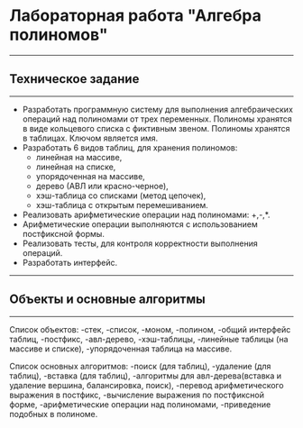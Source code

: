 # Лабораторная работа "Алгебра полиномов"
____
## Техническое задание
____
- Разработать программную систему для выполнения алгебраических операций над полиномами от трех переменных. Полиномы хранятся в виде кольцевого списка с фиктивным звеном. Полиномы хранятся в таблицах. Ключом является имя.
- Разработать 6 видов таблиц, для хранения полиномов:
    - линейная на массиве,
    - линейная на списке,
    - упорядоченная на массиве,
    - дерево (АВЛ или красно-черное),
    - хэш-таблица со списками (метод цепочек),
    - хэш-таблица с открытым перемешиванием.
- Реализовать арифметические операции над полиномами: +,-,*.
- Арифметические операции выполняются с использованием постфиксной формы.
- Реализовать тесты, для контроля корректности выполнения операций.
- Разработать интерфейс.
____
## Объекты и основные алгоритмы
____
Список объектов:
-стек,
-список,
-моном,
-полином,
-общий интерфейс таблиц,
-постфикс,
-авл-дерево,
-хэш-таблицы,
-линейные таблицы (на массиве и списке),
-упорядоченная таблица на массиве.

Список основных алгоритмов:
-поиск (для таблиц),
-удаление (для таблиц),
-вставка (для таблиц),
-алгоритмы для авл-дерева(вставка и удаление вершина, балансировка, поиск),
-перевод арифметического выражения в постфикс,
-вычисление выражения по постфиксной форме,
-арифметические операции над полиномами,
-приведение подобных в полиноме.

